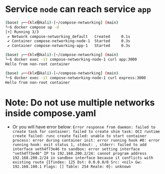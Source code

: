 # Service `node` can reach service `app`

```bash
(base) ┌──(klx㉿kali)-[~/compose-networking] (main)
└─$ docker compose up -d
[+] Running 3/3
 ✔ Network compose-networking_default   Created     0.1s 
 ✔ Container compose-networking-node-1  Started     0.3s 
 ✔ Container compose-networking-app-1   Started     0.3s 

(base) ┌──(klx㉿kali)-[~/compose-networking] (main)
└─$ docker exec -it compose-networking-node-1 curl app:3000
Hello from non-root container

(base) ┌──(klx㉿kali)-[~/compose-networking] (main)
└─$ docker exec -it compose-networking-node-1 curl express:3000
Hello from non-root container
```

# Note: Do not use multiple networks inside compose.yaml

- Or you will have error below: `Error response from daemon: failed to create task for container: failed to create shim task: OCI runtime create failed: runc create failed: unable to start container process: error during container init: error running hook #0: error running hook: exit status 1, stdout: , stderr: failed to add interface veth4f73e46 to sandbox: error setting interface "veth4f73e46" IP to 192.168.200.2/24: cannot program address 192.168.200.2/24 in sandbox interface because it conflicts with existing route {Ifindex: 125 Dst: 0.0.0.0/0 Src: <nil> Gw: 192.168.100.1 Flags: [] Table: 254 Realm: 0}: unknown`